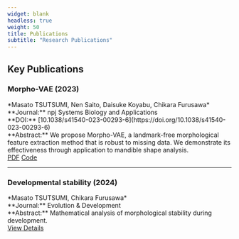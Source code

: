 ```yaml
---
widget: blank
headless: true
weight: 50
title: Publications
subtitle: "Research Publications"
---
```


<div id="publications"></div>

## Key Publications

<div class="publication-item">

<h3>Morpho-VAE (2023)</h3>
<div class="authors">*Masato TSUTSUMI, Nen Saito, Daisuke Koyabu, Chikara Furusawa*</div>

<div class="journal">**Journal:** npj Systems Biology and Applications</div>
<div class="doi">**DOI:** [10.1038/s41540-023-00293-6](https://doi.org/10.1038/s41540-023-00293-6)</div>

<div class="abstract">**Abstract:** We propose Morpho-VAE, a landmark-free morphological feature extraction method that is robust to missing data. We demonstrate its effectiveness through application to mandible shape analysis.</div>

<div class="links">
<a href="https://doi.org/10.1038/s41540-023-00293-6">PDF</a>
<a href="https://github.com/masa10223">Code</a>
</div>

</div>

---

<div class="publication-item">

<h3>Developmental stability (2024)</h3>
<div class="authors">*Masato TSUTSUMI, Chikara Furusawa*</div>

<div class="journal">**Journal:** Evolution & Development</div>

<div class="abstract">**Abstract:** Mathematical analysis of morphological stability during development.</div>

<div class="links">
<a href="/en/publication/">View Details</a>
</div>

</div>